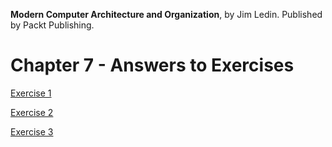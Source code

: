 __Modern Computer Architecture and Organization__, by Jim Ledin. Published by Packt Publishing.
# Chapter 7 - Answers to Exercises

[Exercise 1](Ex__1_identify_architecture.md)

[Exercise 2](Ex__2_is_mmu_in_use.md)

[Exercise 3](Ex__3_row_column_major_order.md)
